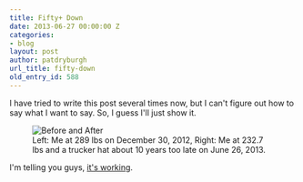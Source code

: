 ```yaml
---
title: Fifty+ Down
date: 2013-06-27 00:00:00 Z
categories:
- blog
layout: post
author: patdryburgh
url_title: fifty-down
old_entry_id: 588
---
```


I have tried to write this post several times now, but I can't figure out how to say what I want to say. So, I guess I'll just show it.

<figure class="extra-wide">
	<img src="{{ site.url }}/images/uploads/fiftydown.jpg" alt="Before and After" />
	<figcaption>Left: Me at 289 lbs on December 30, 2012, Right: Me at 232.7 lbs and a trucker hat about 10 years too late on June 26, 2013.</figcaption>
</figure>

I'm telling you guys, [it's working](http://hundreddown.net).